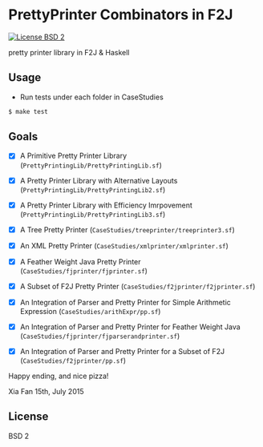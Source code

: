 # PrettyPrinter Combinators in F2J

[![License BSD 2][badge-license]](LICENSE)

pretty printer library in F2J &amp; Haskell

## Usage


* Run tests under each folder in CaseStudies

```bash
$ make test
```

## Goals

* [x] A Primitive Pretty Printer Library  (`PrettyPrintingLib/PrettyPrintingLib.sf`)

* [x] A Pretty Printer Library with Alternative Layouts  (`PrettyPrintingLib/PrettyPrintingLib2.sf`)

* [x] A Pretty Printer Library with Efficiency Imrpovement  (`PrettyPrintingLib/PrettyPrintingLib3.sf`) 
 
* [x] A Tree Pretty Printer (`CaseStudies/treeprinter/treeprinter3.sf`)

* [x] An XML Pretty Printer (`CaseStudies/xmlprinter/xmlprinter.sf`)

* [x] A Feather Weight Java Pretty Printer (`CaseStudies/fjprinter/fjprinter.sf`) 

* [x] A Subset of F2J Pretty Printer (`CaseStudies/f2jprinter/f2jprinter.sf`) 

* [x] An Integration of Parser and Pretty Printer for Simple Arithmetic Expression (`CaseStudies/arithExpr/pp.sf`)

* [x] An Integration of Parser and Pretty Printer for Feather Weight Java (`CaseStudies/fjprinter/fjparserandprinter.sf`)

* [x] An Integration of Parser and Pretty Printer for a Subset of F2J (`CaseStudies/f2jprinter/pp.sf`)


Happy ending, and nice pizza!

Xia Fan
15th, July 2015


## License

BSD 2

[badge-license]: https://img.shields.io/badge/license-BSD_2-green.svg
